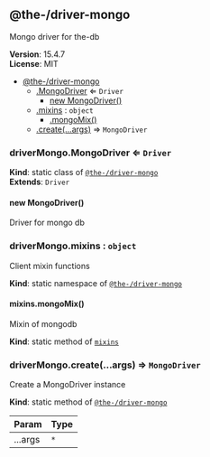 <!--- Code generated by @the-/script-doc. DO NOT EDIT. -->

<a name="module_@the-/driver-mongo"></a>

## @the-/driver-mongo
Mongo driver for the-db

**Version**: 15.4.7  
**License**: MIT  

* [@the-/driver-mongo](#module_@the-/driver-mongo)
    * [.MongoDriver](#module_@the-/driver-mongo.MongoDriver) ⇐ <code>Driver</code>
        * [new MongoDriver()](#new_module_@the-/driver-mongo.MongoDriver_new)
    * [.mixins](#module_@the-/driver-mongo.mixins) : <code>object</code>
        * [.mongoMix()](#module_@the-/driver-mongo.mixins.mongoMix)
    * [.create(...args)](#module_@the-/driver-mongo.create) ⇒ <code>MongoDriver</code>

<a name="module_@the-/driver-mongo.MongoDriver"></a>

### driverMongo.MongoDriver ⇐ <code>Driver</code>
**Kind**: static class of [<code>@the-/driver-mongo</code>](#module_@the-/driver-mongo)  
**Extends**: <code>Driver</code>  
<a name="new_module_@the-/driver-mongo.MongoDriver_new"></a>

#### new MongoDriver()
Driver for mongo db

<a name="module_@the-/driver-mongo.mixins"></a>

### driverMongo.mixins : <code>object</code>
Client mixin functions

**Kind**: static namespace of [<code>@the-/driver-mongo</code>](#module_@the-/driver-mongo)  
<a name="module_@the-/driver-mongo.mixins.mongoMix"></a>

#### mixins.mongoMix()
Mixin of mongodb

**Kind**: static method of [<code>mixins</code>](#module_@the-/driver-mongo.mixins)  
<a name="module_@the-/driver-mongo.create"></a>

### driverMongo.create(...args) ⇒ <code>MongoDriver</code>
Create a MongoDriver instance

**Kind**: static method of [<code>@the-/driver-mongo</code>](#module_@the-/driver-mongo)  

| Param | Type |
| --- | --- |
| ...args | <code>\*</code> | 

